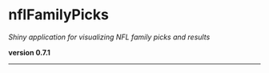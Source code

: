# nflFamilyPicks

*Shiny application for visualizing NFL family picks and results*

**version 0.7.1**

----------
